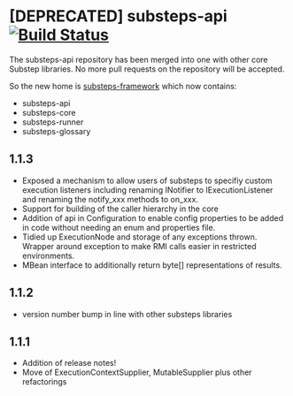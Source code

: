 [DEPRECATED] substeps-api [![Build Status](https://travis-ci.org/G2G3Digital/substeps-api.svg)](https://travis-ci.org/G2G3Digital/substeps-api)
============

The substeps-api repository has been merged into one with other core Substep libraries. No more pull requests on the repository will be accepted.

So the new home is [substeps-framework](https://github.com/G2G3Digital/substeps-framework) which now contains:
 * substeps-api
 * substeps-core
 * substeps-runner
 * substeps-glossary

1.1.3
-----
* Exposed a mechanism to allow users of substeps to specifiy custom execution listeners including renaming INotifier to IExecutionListener and renaming the notify_xxx methods to on_xxx.
* Support for building of the caller hierarchy in the core
* Addition of api in Configuration to enable config properties to be added in code without needing an enum and properties file.
* Tidied up ExecutionNode and storage of any exceptions thrown.  Wrapper around exception to make RMI calls easier in restricted environments.  
* MBean interface to additionally return byte[] representations of results.

1.1.2
-----
* version number bump in line with other substeps libraries

1.1.1
-----
* Addition of release notes!
* Move of ExecutionContextSupplier, MutableSupplier plus other refactorings
